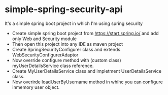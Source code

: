 # simple-spring-security-api
It's a simple spring boot project in which I'm using spring security

* Create simple spring boot project from https://start.spring.io/ and add only Web and Security module
* Then open this project into any IDE as maven project
* Create SpringSecurityConfigurer class and extends WebSecurityConfigurerAdaptor
* Now override configure method with (custom class) myUserDetailsService class reference.
* Create MyUserDetailsService class and impletment UserDetailsService class. 
* Now overirde loadUserByUsername method in whihc you can configure inmemory user object.
